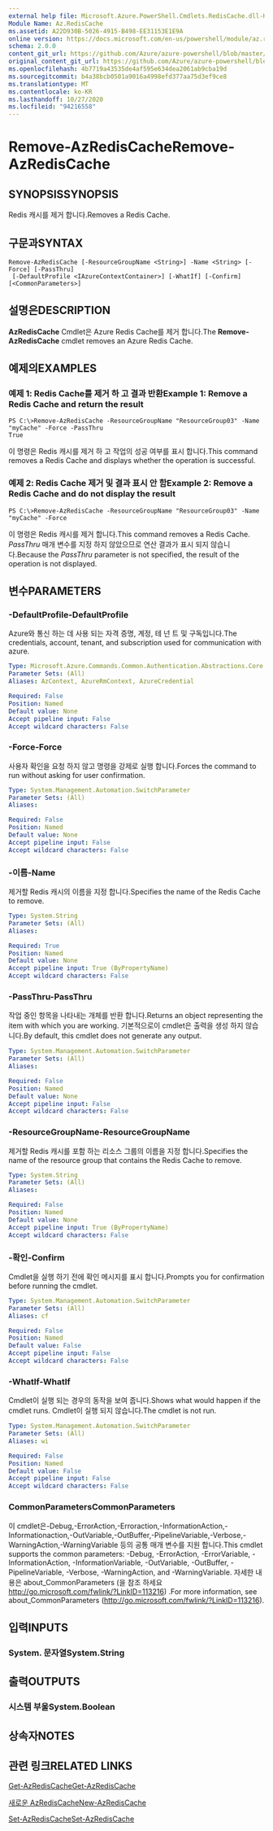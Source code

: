 ```yaml
---
external help file: Microsoft.Azure.PowerShell.Cmdlets.RedisCache.dll-Help.xml
Module Name: Az.RedisCache
ms.assetid: A22D930B-5026-4915-B498-EE31153E1E9A
online version: https://docs.microsoft.com/en-us/powershell/module/az.rediscache/remove-azrediscache
schema: 2.0.0
content_git_url: https://github.com/Azure/azure-powershell/blob/master/src/RedisCache/RedisCache/help/Remove-AzRedisCache.md
original_content_git_url: https://github.com/Azure/azure-powershell/blob/master/src/RedisCache/RedisCache/help/Remove-AzRedisCache.md
ms.openlocfilehash: 4b7719a43535de4af595e634dea2061ab9cba19d
ms.sourcegitcommit: b4a38bcb0501a9016a4998efd377aa75d3ef9ce8
ms.translationtype: MT
ms.contentlocale: ko-KR
ms.lasthandoff: 10/27/2020
ms.locfileid: "94216558"
---
```

# <span data-ttu-id="9e653-101">Remove-AzRedisCache</span><span class="sxs-lookup"><span data-stu-id="9e653-101">Remove-AzRedisCache</span></span>

## <span data-ttu-id="9e653-102">SYNOPSIS</span><span class="sxs-lookup"><span data-stu-id="9e653-102">SYNOPSIS</span></span>
<span data-ttu-id="9e653-103">Redis 캐시를 제거 합니다.</span><span class="sxs-lookup"><span data-stu-id="9e653-103">Removes a Redis Cache.</span></span>

## <span data-ttu-id="9e653-104">구문과</span><span class="sxs-lookup"><span data-stu-id="9e653-104">SYNTAX</span></span>

```
Remove-AzRedisCache [-ResourceGroupName <String>] -Name <String> [-Force] [-PassThru]
 [-DefaultProfile <IAzureContextContainer>] [-WhatIf] [-Confirm] [<CommonParameters>]
```

## <span data-ttu-id="9e653-105">설명은</span><span class="sxs-lookup"><span data-stu-id="9e653-105">DESCRIPTION</span></span>
<span data-ttu-id="9e653-106">**AzRedisCache** Cmdlet은 Azure Redis Cache를 제거 합니다.</span><span class="sxs-lookup"><span data-stu-id="9e653-106">The **Remove-AzRedisCache** cmdlet removes an Azure Redis Cache.</span></span>

## <span data-ttu-id="9e653-107">예제의</span><span class="sxs-lookup"><span data-stu-id="9e653-107">EXAMPLES</span></span>

### <span data-ttu-id="9e653-108">예제 1: Redis Cache를 제거 하 고 결과 반환</span><span class="sxs-lookup"><span data-stu-id="9e653-108">Example 1: Remove a Redis Cache and return the result</span></span>
```
PS C:\>Remove-AzRedisCache -ResourceGroupName "ResourceGroup03" -Name "myCache" -Force -PassThru
True
```

<span data-ttu-id="9e653-109">이 명령은 Redis 캐시를 제거 하 고 작업의 성공 여부를 표시 합니다.</span><span class="sxs-lookup"><span data-stu-id="9e653-109">This command removes a Redis Cache and displays whether the operation is successful.</span></span>

### <span data-ttu-id="9e653-110">예제 2: Redis Cache 제거 및 결과 표시 안 함</span><span class="sxs-lookup"><span data-stu-id="9e653-110">Example 2: Remove a Redis Cache and do not display the result</span></span>
```
PS C:\>Remove-AzRedisCache -ResourceGroupName "ResourceGroup03" -Name "myCache" -Force
```

<span data-ttu-id="9e653-111">이 명령은 Redis 캐시를 제거 합니다.</span><span class="sxs-lookup"><span data-stu-id="9e653-111">This command removes a Redis Cache.</span></span>
<span data-ttu-id="9e653-112">*PassThru* 매개 변수를 지정 하지 않았으므로 연산 결과가 표시 되지 않습니다.</span><span class="sxs-lookup"><span data-stu-id="9e653-112">Because the *PassThru* parameter is not specified, the result of the operation is not displayed.</span></span>

## <span data-ttu-id="9e653-113">변수</span><span class="sxs-lookup"><span data-stu-id="9e653-113">PARAMETERS</span></span>

### <span data-ttu-id="9e653-114">-DefaultProfile</span><span class="sxs-lookup"><span data-stu-id="9e653-114">-DefaultProfile</span></span>
<span data-ttu-id="9e653-115">Azure와 통신 하는 데 사용 되는 자격 증명, 계정, 테 넌 트 및 구독입니다.</span><span class="sxs-lookup"><span data-stu-id="9e653-115">The credentials, account, tenant, and subscription used for communication with azure.</span></span>

```yaml
Type: Microsoft.Azure.Commands.Common.Authentication.Abstractions.Core.IAzureContextContainer
Parameter Sets: (All)
Aliases: AzContext, AzureRmContext, AzureCredential

Required: False
Position: Named
Default value: None
Accept pipeline input: False
Accept wildcard characters: False
```

### <span data-ttu-id="9e653-116">-Force</span><span class="sxs-lookup"><span data-stu-id="9e653-116">-Force</span></span>
<span data-ttu-id="9e653-117">사용자 확인을 요청 하지 않고 명령을 강제로 실행 합니다.</span><span class="sxs-lookup"><span data-stu-id="9e653-117">Forces the command to run without asking for user confirmation.</span></span>

```yaml
Type: System.Management.Automation.SwitchParameter
Parameter Sets: (All)
Aliases:

Required: False
Position: Named
Default value: None
Accept pipeline input: False
Accept wildcard characters: False
```

### <span data-ttu-id="9e653-118">-이름</span><span class="sxs-lookup"><span data-stu-id="9e653-118">-Name</span></span>
<span data-ttu-id="9e653-119">제거할 Redis 캐시의 이름을 지정 합니다.</span><span class="sxs-lookup"><span data-stu-id="9e653-119">Specifies the name of the Redis Cache to remove.</span></span>

```yaml
Type: System.String
Parameter Sets: (All)
Aliases:

Required: True
Position: Named
Default value: None
Accept pipeline input: True (ByPropertyName)
Accept wildcard characters: False
```

### <span data-ttu-id="9e653-120">-PassThru</span><span class="sxs-lookup"><span data-stu-id="9e653-120">-PassThru</span></span>
<span data-ttu-id="9e653-121">작업 중인 항목을 나타내는 개체를 반환 합니다.</span><span class="sxs-lookup"><span data-stu-id="9e653-121">Returns an object representing the item with which you are working.</span></span>
<span data-ttu-id="9e653-122">기본적으로이 cmdlet은 출력을 생성 하지 않습니다.</span><span class="sxs-lookup"><span data-stu-id="9e653-122">By default, this cmdlet does not generate any output.</span></span>

```yaml
Type: System.Management.Automation.SwitchParameter
Parameter Sets: (All)
Aliases:

Required: False
Position: Named
Default value: None
Accept pipeline input: False
Accept wildcard characters: False
```

### <span data-ttu-id="9e653-123">-ResourceGroupName</span><span class="sxs-lookup"><span data-stu-id="9e653-123">-ResourceGroupName</span></span>
<span data-ttu-id="9e653-124">제거할 Redis 캐시를 포함 하는 리소스 그룹의 이름을 지정 합니다.</span><span class="sxs-lookup"><span data-stu-id="9e653-124">Specifies the name of the resource group that contains the Redis Cache to remove.</span></span>

```yaml
Type: System.String
Parameter Sets: (All)
Aliases:

Required: False
Position: Named
Default value: None
Accept pipeline input: True (ByPropertyName)
Accept wildcard characters: False
```

### <span data-ttu-id="9e653-125">-확인</span><span class="sxs-lookup"><span data-stu-id="9e653-125">-Confirm</span></span>
<span data-ttu-id="9e653-126">Cmdlet을 실행 하기 전에 확인 메시지를 표시 합니다.</span><span class="sxs-lookup"><span data-stu-id="9e653-126">Prompts you for confirmation before running the cmdlet.</span></span>

```yaml
Type: System.Management.Automation.SwitchParameter
Parameter Sets: (All)
Aliases: cf

Required: False
Position: Named
Default value: False
Accept pipeline input: False
Accept wildcard characters: False
```

### <span data-ttu-id="9e653-127">-WhatIf</span><span class="sxs-lookup"><span data-stu-id="9e653-127">-WhatIf</span></span>
<span data-ttu-id="9e653-128">Cmdlet이 실행 되는 경우의 동작을 보여 줍니다.</span><span class="sxs-lookup"><span data-stu-id="9e653-128">Shows what would happen if the cmdlet runs.</span></span>
<span data-ttu-id="9e653-129">Cmdlet이 실행 되지 않습니다.</span><span class="sxs-lookup"><span data-stu-id="9e653-129">The cmdlet is not run.</span></span>

```yaml
Type: System.Management.Automation.SwitchParameter
Parameter Sets: (All)
Aliases: wi

Required: False
Position: Named
Default value: False
Accept pipeline input: False
Accept wildcard characters: False
```

### <span data-ttu-id="9e653-130">CommonParameters</span><span class="sxs-lookup"><span data-stu-id="9e653-130">CommonParameters</span></span>
<span data-ttu-id="9e653-131">이 cmdlet은-Debug,-ErrorAction,-Erroraction,-InformationAction,-Informationaction,-OutVariable,-OutBuffer,-PipelineVariable,-Verbose,-WarningAction,-WarningVariable 등의 공통 매개 변수를 지원 합니다.</span><span class="sxs-lookup"><span data-stu-id="9e653-131">This cmdlet supports the common parameters: -Debug, -ErrorAction, -ErrorVariable, -InformationAction, -InformationVariable, -OutVariable, -OutBuffer, -PipelineVariable, -Verbose, -WarningAction, and -WarningVariable.</span></span> <span data-ttu-id="9e653-132">자세한 내용은 about_CommonParameters (을 참조 하세요 http://go.microsoft.com/fwlink/?LinkID=113216) .</span><span class="sxs-lookup"><span data-stu-id="9e653-132">For more information, see about_CommonParameters (http://go.microsoft.com/fwlink/?LinkID=113216).</span></span>

## <span data-ttu-id="9e653-133">입력</span><span class="sxs-lookup"><span data-stu-id="9e653-133">INPUTS</span></span>

### <span data-ttu-id="9e653-134">System. 문자열</span><span class="sxs-lookup"><span data-stu-id="9e653-134">System.String</span></span>

## <span data-ttu-id="9e653-135">출력</span><span class="sxs-lookup"><span data-stu-id="9e653-135">OUTPUTS</span></span>

### <span data-ttu-id="9e653-136">시스템 부울</span><span class="sxs-lookup"><span data-stu-id="9e653-136">System.Boolean</span></span>

## <span data-ttu-id="9e653-137">상속자</span><span class="sxs-lookup"><span data-stu-id="9e653-137">NOTES</span></span>

## <span data-ttu-id="9e653-138">관련 링크</span><span class="sxs-lookup"><span data-stu-id="9e653-138">RELATED LINKS</span></span>

[<span data-ttu-id="9e653-139">Get-AzRedisCache</span><span class="sxs-lookup"><span data-stu-id="9e653-139">Get-AzRedisCache</span></span>](./Get-AzRedisCache.md)

[<span data-ttu-id="9e653-140">새로운 AzRedisCache</span><span class="sxs-lookup"><span data-stu-id="9e653-140">New-AzRedisCache</span></span>](./New-AzRedisCache.md)

[<span data-ttu-id="9e653-141">Set-AzRedisCache</span><span class="sxs-lookup"><span data-stu-id="9e653-141">Set-AzRedisCache</span></span>](./Set-AzRedisCache.md)


